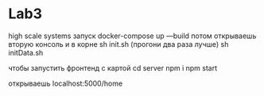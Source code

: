 # Lab3
high scale systems
запуск
docker-compose up —build
потом открываешь вторую консоль и в корне
sh init.sh (прогони два раза лучше)
sh initData.sh

чтобы запустить фронтенд с картой
cd server
npm i
npm start

открываешь localhost:5000/home
